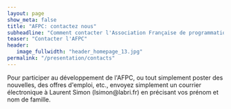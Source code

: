 ```yaml
---
layout: page
show_meta: false
title: "AFPC: contactez nous"
subheadline: "Comment contacter l'Association Française de programmation par Contraintes"
teaser: "Contacter l'AFPC"
header:
   image_fullwidth: "header_homepage_13.jpg"
permalink: "/presentation/contacts"
---
```


<p>Pour participer au développement de l'AFPC, ou tout simplement poster des nouvelles, des offres d'emploi, etc., envoyez simplement un courrier électronique à Laurent Simon (lsimon@labri.fr) en précisant vos prénom et nom de famille.</p>
